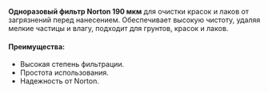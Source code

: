 **Одноразовый фильтр Norton 190 мкм** для очистки красок и лаков от загрязнений перед нанесением. Обеспечивает высокую чистоту, удаляя мелкие частицы и влагу, подходит для грунтов, красок и лаков.

#### Преимущества:

- Высокая степень фильтрации.
- Простота использования.
- Надежность от Norton.
